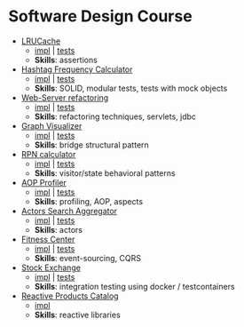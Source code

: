 # Software Design Course

- [LRUCache](hw1/README.md) 
  - [impl](hw1/src/main/java/ru/aslastin) | [tests](hw1/src/test/java)
  - **Skills**: assertions
- [Hashtag Frequency Calculator](hw2/README.md) 
  - [impl](hw2/src/main/java/ru/aslastin) | [tests](hw2/src/test/java)
  - **Skills**: SOLID, modular tests, tests with mock objects
- [Web-Server refactoring](hw3/README.md) 
  - [impl](hw3/src/main/java/ru/aslastin) | [tests](hw3/src/test/java)
  - **Skills**: refactoring techniques, servlets, jdbc
- [Graph Visualizer](hw5/README.md)
  - [impl](hw5/src/main/java/ru/aslastin) | [tests](hw5/src/test/java)
  - **Skills**: bridge structural pattern 
- [RPN calculator](hw6/README.md)
  - [impl](hw6/src/main/java/ru/aslastin) | [tests](hw6/src/test/java/ru/aslastin)
  - **Skills**: visitor/state behavioral patterns
- [AOP Profiler](hw7/README.md)
  - [impl](hw7/src/main/java/ru/aslastin) | [tests](hw7/src/test/java)
  - **Skills**: profiling, AOP, aspects
- [Actors Search Aggregator](hw9/README.md)
  - [impl](hw9/src/main/java) | [tests](hw9/src/test/java)
  - **Skills**: actors
- [Fitness Center](hw10)
  - [impl](hw10/src/main/kotlin/ru/aslastin) | [tests](hw10/src/test/kotlin/ru/aslastin)
  - **Skills**: event-sourcing, CQRS
- [Stock Exchange](hw11)
  - [impl](hw11/src/main/kotlin/ru/aslastin) | [tests](hw11/src/test/kotlin/ru/aslastin)
  - **Skills**: integration testing using docker / testcontainers
- [Reactive Products Catalog](hw12)
  - [impl](hw12/src/main/java)
  - **Skills**: reactive libraries
